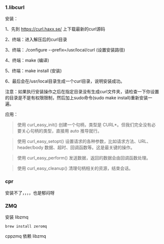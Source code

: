 
### 1.libcurl

安装：

1、先到 https://curl.haxx.se/ 上下载最新的curl源码

2、终端：进入解压后的curl目录

3、终端：./configure --prefix=/usr/local/curl (设置安装路径)

4、终端：make (编译)

5、终端：make install (安装)

6、最后会在/usr/local目录生成一个curl目录，说明安装成功。


注意：如果执行安装操作之后在指定目录没有生成curl文件夹，请检查一下你设置的目录是不是有权限限制，然后加上sudo命令(sudo make install)重新安装一遍。


应用：

> 使用 curl_easy_init() 创建一个句柄，类型是 CURL*。但我们完全没有必要关心句柄的类型，直接用 auto 推导就行。

> 使用 curl_easy_setopt() 设置请求的各种参数，比如请求方法、URL、header/body 数据、超时、回调函数等。这是最关键的操作。

> 使用 curl_easy_perform() 发送数据，返回的数据会由回调函数处理。

> 使用 curl_easy_cleanup() 清理句柄相关的资源，结束会话。


### cpr 
安装不了，，，，也是郁闷呀


### ZMQ

安装 libzmq
```shell
brew install zeromq
```

cppzmq  依赖 libzmq





